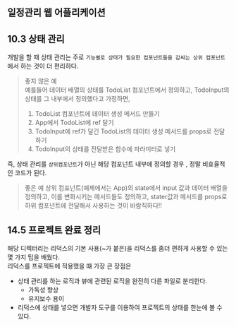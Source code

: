 일정관리 웹 어플리케이션
---
## 10.3 상태 관리
개발을 할 때 상태 관리는 주로 `기능별로 상태가 필요한 컴포넌트들을 감싸는 상위 컴포넌트`에서 하는 것이 더 편리하다.  
> 좋지 않은 예  
>예를들어 데이터 배열의 상태를 TodoList 컴포넌트에서 정의하고,  TodoInput의 상태를 그 내부에서 정의했다고 가정하면,   
> 1. TodoList 컴포넌트에 데이터 생성 메서드 만들기
> 2. App에서 TodoList에 ref 달기
> 3. TodoInput에 ref가 달긴 TodoList의 데이터 생성 메서드를  props로 전달하기
> 4. TodoInput의 상태를 전달받은 함수에 파라미터로 넣기

즉, 상태 관리를 `상위컴포넌트`가 아닌 해당 컴포넌트 내부에 정의할 경우 , 정말 비효율적인 코드가 된다.
> 좋은 예
> 상위 컴포넌트(예제에서는 App)의 state에서 input 값과 데이터 배열을 정의하고, 이를 변화시키는 메서드들도 정의하고,
> stater값과 메서드를 props로 하위 컴포넌트에 전달해서 사용하는 것이 바람직하다!!

## 14.5 프로젝트 완료 정리
해당 디렉터리는 리덕스의 기본 사용(~가 붙은)을 리덕스를 좀더 편하게 사용할 수 있는 몇 가지 팁을 배웠다.  
리덕스를 프로젝트에 적용했을 떄 가장 큰 장점은
+  상태 관리를 하는 로직과 뷰에 관련된 로직을 완전히 다른 파일로 분리한다.
    + 가독성 향상
    + 유지보수 용이
+ 리덕스에 상태를 넣으면 개발자 도구를 이용하여 프로젝트의 상태를 한눈에 볼 수 있다.  
